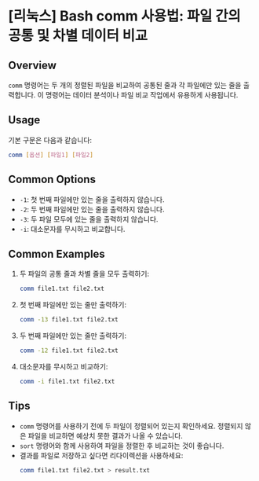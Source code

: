 # [리눅스] Bash comm 사용법: 파일 간의 공통 및 차별 데이터 비교

## Overview
`comm` 명령어는 두 개의 정렬된 파일을 비교하여 공통된 줄과 각 파일에만 있는 줄을 출력합니다. 이 명령어는 데이터 분석이나 파일 비교 작업에서 유용하게 사용됩니다.

## Usage
기본 구문은 다음과 같습니다:
```bash
comm [옵션] [파일1] [파일2]
```

## Common Options
- `-1`: 첫 번째 파일에만 있는 줄을 출력하지 않습니다.
- `-2`: 두 번째 파일에만 있는 줄을 출력하지 않습니다.
- `-3`: 두 파일 모두에 있는 줄을 출력하지 않습니다.
- `-i`: 대소문자를 무시하고 비교합니다.

## Common Examples
1. 두 파일의 공통 줄과 차별 줄을 모두 출력하기:
   ```bash
   comm file1.txt file2.txt
   ```

2. 첫 번째 파일에만 있는 줄만 출력하기:
   ```bash
   comm -13 file1.txt file2.txt
   ```

3. 두 번째 파일에만 있는 줄만 출력하기:
   ```bash
   comm -12 file1.txt file2.txt
   ```

4. 대소문자를 무시하고 비교하기:
   ```bash
   comm -i file1.txt file2.txt
   ```

## Tips
- `comm` 명령어를 사용하기 전에 두 파일이 정렬되어 있는지 확인하세요. 정렬되지 않은 파일을 비교하면 예상치 못한 결과가 나올 수 있습니다.
- `sort` 명령어와 함께 사용하여 파일을 정렬한 후 비교하는 것이 좋습니다.
- 결과를 파일로 저장하고 싶다면 리다이렉션을 사용하세요:
  ```bash
  comm file1.txt file2.txt > result.txt
  ```